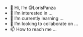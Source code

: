 - 👋 Hi, I’m @LorisPanza
- 👀 I’m interested in ...
- 🌱 I’m currently learning ...
- 💞️ I’m looking to collaborate on ...
- 📫 How to reach me ...

<!---
LorisPanza/LorisPanza is a ✨ special ✨ repository because its `README.md` (this file) appears on your GitHub profile.
You can click the Preview link to take a look at your changes.
--->
